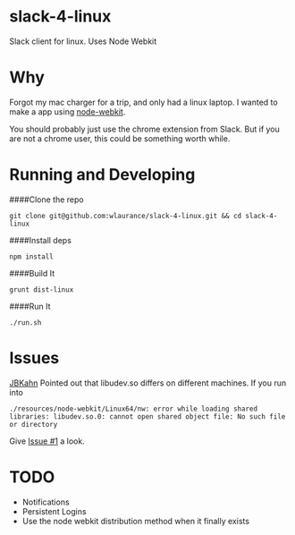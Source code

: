 slack-4-linux
=============

Slack client for linux. Uses Node Webkit

Why
===

Forgot my mac charger for a trip, and only had a linux laptop.
I wanted to make a app using [node-webkit](https://github.com/rogerwang/node-webkit).

You should probably just use the chrome extension from Slack. But
if you are not a chrome user, this could be something worth while.

Running and Developing
======================

####Clone the repo

```
git clone git@github.com:wlaurance/slack-4-linux.git && cd slack-4-linux
```

####Install deps

```
npm install
```

####Build It

```
grunt dist-linux
```

####Run It

```
./run.sh
```

Issues
======
[JBKahn](https://github.com/JBKahn) Pointed out that libudev.so differs on different
machines. If you run into

```
./resources/node-webkit/Linux64/nw: error while loading shared libraries: libudev.so.0: cannot open shared object file: No such file or directory
```

Give [Issue #1](https://github.com/wlaurance/slack-4-linux/issues/1) a look.


TODO
====

* Notifications
* Persistent Logins
* Use the node webkit distribution method when it finally exists



